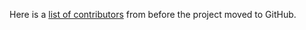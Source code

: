Here is a [list of contributors](https://github.com/MarimerLLC/csla/graphs/contributors) from before the project moved to GitHub.
